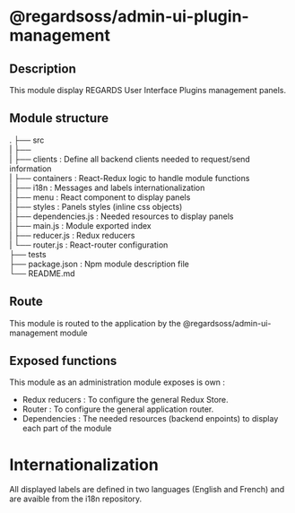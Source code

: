 # @regardsoss/admin-ui-plugin-management

## Description

This module display REGARDS User Interface Plugins management panels.

## Module structure

  .
  ├── src  
  |   ├──  
  |   ├── clients         : Define all backend clients needed to request/send information  
  |   ├── containers      : React-Redux logic to handle module functions  
  |   ├── i18n            : Messages and labels internationalization  
  |   ├── menu            : React component to display panels  
  |   ├── styles          : Panels styles (inline css objects)  
  |   ├── dependencies.js : Needed resources to display panels  
  |   ├── main.js         : Module exported index  
  |   ├── reducer.js      : Redux reducers  
  |   └── router.js       : React-router configuration  
  ├── tests  
  ├── package.json    : Npm module description file  
  └── README.md

## Route

This module is routed to the application by the @regardsoss/admin-ui-management module

## Exposed functions

This module as an administration module exposes is own :

  - Redux reducers : To configure the general Redux Store.
  - Router : To configure the general application router.
  - Dependencies : The needed resources (backend enpoints) to display each part of the module


# Internationalization

  All displayed labels are defined in two languages (English and French) and are avaible from the i18n repository.
  
  
